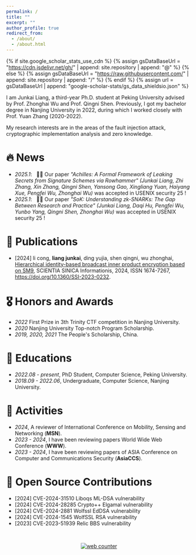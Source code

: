 ```yaml
---
permalink: /
title: ""
excerpt: ""
author_profile: true
redirect_from: 
  - /about/
  - /about.html
---
```


{% if site.google_scholar_stats_use_cdn %}
{% assign gsDataBaseUrl = "https://cdn.jsdelivr.net/gh/" | append: site.repository | append: "@" %}
{% else %}
{% assign gsDataBaseUrl = "https://raw.githubusercontent.com/" | append: site.repository | append: "/" %}
{% endif %}
{% assign url = gsDataBaseUrl | append: "google-scholar-stats/gs_data_shieldsio.json" %}

<span class='anchor' id='about-me'></span>
I am Junkai Liang, a third-year Ph.D. student at Peking University advised by Prof. Zhonghai Wu and Prof. Qingni Shen. Previously, I got my bachelor degree in Nanjing University in 2022, during which I worked closely with Prof. Yuan Zhang (2020-2022).

My research interests are in the areas of the fault injection attack, cryptographic implementation analysis and zero knowledge.

<!-- My research interest includes neural machine translation and computer vision. I have published more than 100 papers at the top international AI conferences with total <a href='https://scholar.google.com/citations?user=rYAO48wAAAAJ'>google scholar citations <strong><span id='total_cit'>260000+</span></strong></a> (You can also use google scholar badge <a href='https://scholar.google.com/citations?user='><img src="https://img.shields.io/endpoint?url={{ url | url_encode }}&logo=Google%20Scholar&labelColor=f6f6f6&color=9cf&style=flat&label=citations"></a>). -->


# 🔥 News
<!-- *2022.11*: &nbsp;🎉🎉 Runner-up（2/3304）in ECS CloudBuild Developer Competition Track 2: Innovative  Application Design and Practice Based on Encryption Computing. -->
<!-- - *2022.09*: &nbsp;🎉🎉 .  -->

- *2025.1*: &nbsp; 🎉🎉 Our paper *"Achilles: A Formal Framework of Leaking Secrets from Signature Schemes via Rowhammer" (Junkai Liang, Zhi Zhang, Xin Zhang, Qingni Shen, Yansong Gao, Xingliang Yuan,  Haiyang Xue, Pengfei Wu, Zhonghai Wu)* was accepted in USENIX security 25 ! 
- *2025.1*: &nbsp; 🎉🎉 Our paper *"SoK: Understanding zk-SNARKs: The Gap Between Research and Practice" (Junkai Liang, Daqi Hu, Pengfei Wu, Yunbo Yang, Qingni Shen, Zhonghai Wu)* was accepted in USENIX security 25 ! 

# 📝 Publications 

- [2024]  li cong, **liang junkai**, ding yujia, shen qingni, wu zhonghai, [Hierarchical identity-based broadcast inner product encryption based on SM9](http://www.sciengine.com/doi/10.1360/SSI-2023-0232),  SCIENTIA SINICA Informationis, 2024, ISSN 1674-7267, https://doi.org/10.1360/SSI-2023-0232.

# 🎖 Honors and Awards

- *2022*  First Prize in 3th Trinity CTF competition in Nanjing University.
- *2020*  Nanjing University Top-notch Program Scholarship.
- *2019, 2020, 2021*  The People's Scholarship, China.

# 📖 Educations

- *2022.08 - present*, PhD Student, Computer Science, Peking University. 
- *2018.09 - 2022.06*, Undergraduate, Computer Science, Nanjing University. 


# 💬 Activities

- *2024*,  A reviewer of International Conference on Mobility, Sensing and Networking (**MSN**).
- *2023 - 2024*,  I have been reviewing papers World Wide Web Conference (**WWW**).
- *2023 - 2024*,  I have been reviewing papers of  ASIA Conference on Computer and Communications Security (**AsiaCCS**).

# 💬 Open Source Contributions

- [2024]  CVE-2024-31510 Liboqs ML-DSA vulnerability
- [2024]  CVE-2024-28285 Crypto++ Elgamal vulnerability
- [2024]  CVE-2024-2881 Wolfssl EdDSA vulnerability
- [2024]  CVE-2024-1545 WolfSSL RSA vulnerability
- [2023]  CVE-2023-51939 Relic BBS vulnerability

<!-- *CS05084*, System Security (Laboratory Course)--Teaching Assistant(Cooperate with Prof. Yang Xu), 2022 Spring. Reviewer: ICISS 2022, ECAI 2023 -->

<!-- <a href="https://clustrmaps.com/site/1bmtt"  title="Visit tracker"><img src="//www.clustrmaps.com/map_v2.png?d=roOPIYhOSI6clMuqwkzlXBT7BKee-NL2r4v8oS1ini8&cl=ffffff" />-->
<br>

<!-- hitwebcounter Code START -->
<a href="https://www.hitwebcounter.com" target="_blank">
 <p style="text-align: center;">
<img src="https://hitwebcounter.com/counter/counter.php?page=7945629&style=0025&nbdigits=5&type=page&initCount=0" title="Free Counter" Alt="web counter"   border="0" />                             

